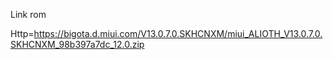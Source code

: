 
Link rom

Http=https://bigota.d.miui.com/V13.0.7.0.SKHCNXM/miui_ALIOTH_V13.0.7.0.SKHCNXM_98b397a7dc_12.0.zip

